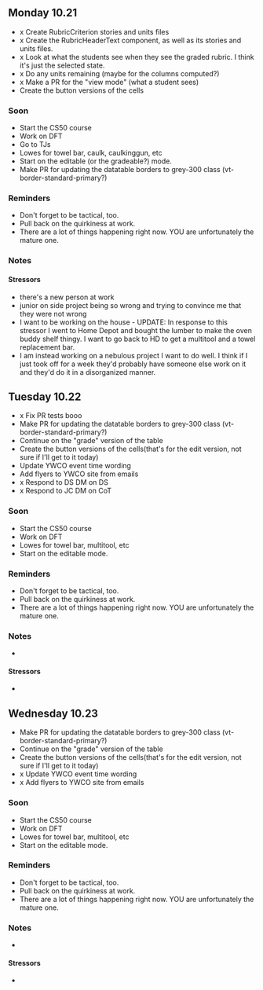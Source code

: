 ## Monday 10.21

- x Create RubricCriterion stories and units files
- x Create the RubricHeaderText component, as well as its stories and units files.
- x Look at what the students see when they see the graded rubric. I think it's just the selected state.
- x Do any units remaining (maybe for the columns computed?)
- x Make a PR for the "view mode" (what a student sees)
- Create the button versions of the cells


### Soon

- Start the CS50 course
- Work on DFT
- Go to TJs
- Lowes for towel bar, caulk, caulkinggun, etc
- Start on the editable (or the gradeable?) mode.
- Make PR for updating the datatable borders to grey-300 class (vt-border-standard-primary?)

### Reminders

- Don't forget to be tactical, too.
- Pull back on the quirkiness at work.
- There are a lot of things happening right now. YOU are unfortunately the mature one.

### Notes

#### Stressors

- there's a new person at work
- junior on side project being so wrong and trying to convince me that they were not wrong
- I want to be working on the house - UPDATE: In response to this stressor I went to Home Depot and bought the lumber to make the oven buddy shelf thingy. I want to go back to HD to get a multitool and a towel replacement bar.
- I am instead working on a nebulous project I want to do well. I think if I just took off for a week they'd probably have someone else work on it and they'd do it in a disorganized manner.

## Tuesday 10.22

- x Fix PR tests booo
- Make PR for updating the datatable borders to grey-300 class (vt-border-standard-primary?)
- Continue on the "grade" version of the table
- Create the button versions of the cells(that's for the edit version, not sure if I'll get to it today)
- Update YWCO event time wording
- Add flyers to YWCO site from emails
- x Respond to DS DM on DS
- x Respond to JC DM on CoT

### Soon

- Start the CS50 course
- Work on DFT
- Lowes for towel bar, multitool, etc
- Start on the editable mode.

### Reminders

- Don't forget to be tactical, too.
- Pull back on the quirkiness at work.
- There are a lot of things happening right now. YOU are unfortunately the mature one.

### Notes

-

#### Stressors

- 
## Wednesday 10.23

- Make PR for updating the datatable borders to grey-300 class (vt-border-standard-primary?)
- Continue on the "grade" version of the table
- Create the button versions of the cells(that's for the edit version, not sure if I'll get to it today)
- x Update YWCO event time wording
- x Add flyers to YWCO site from emails

### Soon

- Start the CS50 course
- Work on DFT
- Lowes for towel bar, multitool, etc
- Start on the editable mode.

### Reminders

- Don't forget to be tactical, too.
- Pull back on the quirkiness at work.
- There are a lot of things happening right now. YOU are unfortunately the mature one.

### Notes

-

#### Stressors

- 
